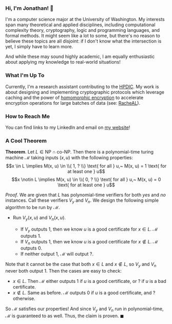 ### Hi, I'm Jonathan! 🐼

I'm a computer science major at the University of Washington. My interests span many theoretical and applied disciplines, including computational complexity theory, cryptography, logic and programming languages, and formal methods. It might seem like a lot to some, but there's no reason to believe these topics are all disjoint: if I don't know what the intersection is yet, I simply have to learn more.

And while these may sound highly academic, I am equally enthusiastic about applying my knowledge to real-world situations!

### What I'm Up To

Currently, I'm a research assistant contributing to the [HPDIC](https://hpdic.github.io/). My work is about designing and implementing cryptographic protocols which leverage caching and the power of [homomorphic encryption](https://en.wikipedia.org/wiki/Homomorphic_encryption) to accelerate encryption operations for large batches of data (see: [RacheAL](https://github.com/jly02/RacheAL)).

### How to Reach Me

You can find links to my LinkedIn and email on [my website](https://jly02.github.io/social.html)!

### A Cool Theorem
**Theorem**. Let $L \in \mathsf{NP} \cap \mathsf{co}\text{-}\mathsf{NP}$. Then there is a polynomial-time turing machine $\mathcal{M}$ taking inputs $(x, u)$ with the following properties:
$$x \in L \implies M(x, u) \in \\{ 1, ? \\} \text{ for all } u,~ M(x, u) = 1 \text{ for at least one } u$$
$$x \notin L \implies M(x, u) \in \\{ 0, ? \\} \text{ for all } u,~ M(x, u) = 0 \text{ for at least one } u$$

_Proof_. We are given that $L$ has polynomial-time verifiers for both _yes_ and _no_ instances. Call these verifiers $V_y$ and $V_n$. We design the following simple algorithm to be run by $\mathcal{M}$.
- Run $V_y(x, u)$ and $V_n(x, u)$.

  - If $V_y$ outputs 1, then we know $u$ is a good certificate for $x \in L$. $\mathcal{M}$ outputs 1.
  - If $V_n$ outputs 1, then we know $u$ is a good certificate for $x \notin L$. $\mathcal{M}$ outputs 0.
  - If neither output 1, $\mathcal{M}$ will output ?.

Note that it cannot be the case that both $x \in L$ and $x \notin L$, so $V_y$ and $V_n$ never both output 1. Then the cases are easy to check:
- $x \in L$. Then $\mathcal{M}$ either outputs 1 if $u$ is a good certificate, or ? if $u$ is a bad certificate.
- $x \notin L$. Same as before. $\mathcal{M}$ outputs 0 if $u$ is a good certificate, and $?$ otherwise.

So $\mathcal{M}$ satisfies our properties! And since $V_y$ and $V_n$ run in polynomial-time, $\mathcal{M}$ is guaranteed to as well. Thus, the claim is proven. $\blacksquare$

<!--
**jly02/jly02** is a ✨ _special_ ✨ repository because its `README.md` (this file) appears on your GitHub profile.

Here are some ideas to get you started:

- 🔭 I’m currently working on ...
- 🌱 I’m currently learning ...
- 👯 I’m looking to collaborate on ...
- 🤔 I’m looking for help with ...
- 💬 Ask me about ...
- 📫 How to reach me: ...
- 😄 Pronouns: ...
- ⚡ Fun fact: ...
-->
